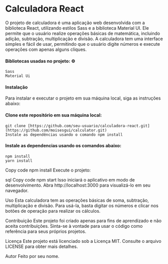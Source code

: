 # Calculadora React #

O projeto de calculadora é uma aplicação web desenvolvida com a biblioteca React, utilizando estilos Sass e a biblioteca Material UI. 
Ele permite que o usuário realize operações básicas de matemática, incluindo adição, subtração, multiplicação e divisão. 
A calculadora tem uma interface simples e fácil de usar, permitindo que o usuário digite números e execute operações com apenas alguns cliques.

#### Bibliotecas usadas no projeto: ⚙️
```
Sass
Material Ui
```

#### Instalação ####

Para instalar e executar o projeto em sua máquina local, siga as instruções abaixo:

#### Clone este repositório em sua máquina local:
```
git clone [https://github.com/seu-usuario/calculadora-react.git](https://github.com/moisesgui/calculator.git)
Instale as dependências usando o comando npm install
```

#### Instale as dependencias usando os comandos abaixo:

```
npm install 
yarn install
```

Copy code
npm install
Execute o projeto:

sql
Copy code
npm start
Isso iniciará o aplicativo em modo de desenvolvimento. Abra http://localhost:3000 para visualizá-lo em seu navegador.

Uso
Esta calculadora tem as operações básicas de soma, subtração, multiplicação e divisão. Para usá-la, basta digitar os números e clicar nos botões de operação para realizar os cálculos.

Contribuição
Este projeto foi criado apenas para fins de aprendizado e não aceita contribuições. Sinta-se à vontade para usar o código como referência para seus próprios projetos.

Licença
Este projeto está licenciado sob a Licença MIT. Consulte o arquivo LICENSE para obter mais detalhes.

Autor
Feito por seu nome.
